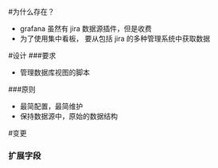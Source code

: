 #为什么存在？
- grafana 虽然有 jira 数据源插件，但是收费
- 为了使用集中看板， 要从包括 jira 的多种管理系统中获取数据


#设计
###要求
- 管理数据库视图的脚本

###原则
- 最简配置，最简维护
- 保持数据源中，原始的数据结构

#变更
### 扩展字段

